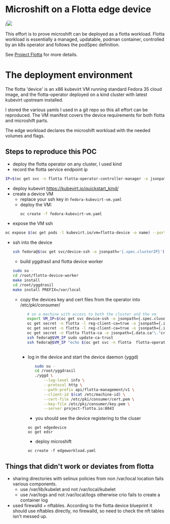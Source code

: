 # Microshift on a Flotta edge device

[](demo.gif)/![](demo.gif)

This effort is to prove microshift can be deployed as a flotta workload.
Flotta workload is essentially a managed, updatable, podman container, controlled
by an k8s operator and follows the podSpec definition.

See [Project Flotta](https://project-flotta.github.io/) for more details.

# The deployment environment
The flotta 'device' is an x86 kubevirt VM running standard Fedora 35 cloud image,
and the flotta-operator deployed on a kind cluster with latest kubevirt upstream installed.

I stored the various yamls I used in a git repo so this all effort can be reproduced.
The VM manifest covers the device requirements for both flotta and microshift parts.

The edge workload declares the microshift workload with the needed volumes and flags.

## Steps to reproduce this POC
- deploy the flotta operator on any cluster, I used kind
- record the flotta service endpoint ip
 ```bash
 IP=$(oc get svc -n flotta flotta-operator-controller-manager -o jsonpath='{.spec.clusterIP}')
 ```
- deploy kubevirt https://kubevirt.io/quickstart_kind/
- create a device VM
  - replace your ssh key in `fedora-kubevirt-vm.yaml`
  - deploy the VM:
    ```bash
    oc create -f fedora-kubevirt-vm.yaml
    ```
-  expose the VM ssh
  ```bash
  oc expose $(oc get pods -l kubevirt.io/vm=flotta-device -o name) --port 22 --name device-ssh
  ```
- ssh into the device
  ```bash
  ssh fedora@$(oc get svc/device-ssh -o jsonpath='{.spec.clusterIP}')
  ```
  - build yggdrasil and flotta device worker
   ```bash
   sudo su -
   cd /root/flotta-device-worker
   make install
   cd /root/yggdrasil
   make install PREFIX=/var/local
   ```
   
   - copy the devices key and cert files from the operator into /etc/pki/consumer/
     ```bash
        # on a machine with access to both the cluster and the vm
        export VM_IP=$(oc get svc device-ssh -o jsonpath={.spec.cluserIP})
        oc get secret -n flotta -l reg-client-ca=true -o jsonpath={.items[1].data.client"\."crt} | base64 -d | ssh fedora@$VM_IP sudo tee /etc/pki/consumer/cert.pem
        oc get secret -n flotta -l reg-client-ca=true -o jsonpath={.items[1].data.client"\."key} | base64 -d | ssh fedora@$VM_IP sudo tee /etc/pki/consumer/key.pem
        oc get secret -n flotta flotta-ca -o jsonpath={.data.ca"\."crt} | base64 -d | ssh fedora@$VM_IP sudo tee /etc/pki/ca-trust/source/anchors/flotta-ca.pem
        ssh fedora@$VM_IP sudo update-ca-trust
        ssh fedora@$VM_IP "echo $(oc get svc -n flotta  flotta-operator-controller-manager -o jsonpath={.spec.clusterIP}) project-flotta.io | sudo tee -a /etc/hosts"
    
     ```
     - log in the device and start the device daemon (yggd)
       ```bash
          sudo su -
          cd /root/yggdrasil
          ./yggd \
              --log-level info \
              --protocol http \
              --path-prefix api/flotta-management/v1 \
              --client-id $(cat /etc/machine-id) \
              --cert-file /etc/pki/consumer/cert.pem \
              --key-file /etc/pki/consumer/key.pem \
              --server project-flotta.io:8043
       ```
       
       - you should see the device registering to the cluser
       ```
       oc get edgedevice
       oc get edsr
       ```
       
       - deploy microshift
       ```
       oc create -f edgeworkload.yaml
       ```
       

## Things that didn't work or deviates from flotta
- sharing directories with selinux policies from non /var/local location fails various components.
  - use /var/lib/kubelet and not /var/local/kubelet
  - use /var/logs and not /var/local/logs otherwise crio fails to create a container log
- used firewalld + nftables. According to the flotta device blueprint it should use nftables directly, no firewalld, so need to check the nft tables isn't messed up.

